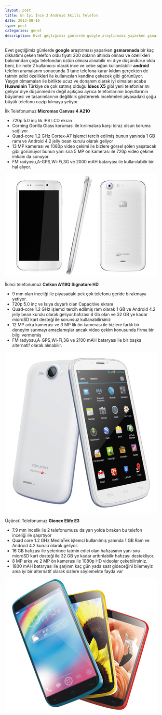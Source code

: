```yaml
---
layout: post
title: En İyi İnce 3 Android Akıllı Telefon
date: 2013-08-10
type: post
categories: genel
description: Evet geçtiğimiz günlerde google araştırması yaparken gsmarenada bir kaç dikkatimi çeken telefon oldu fiyatı 300 doların altında olması ve özellikleri
---
```


Evet geçtiğimiz günlerde **google** araştırması yaparken **gsmarenada** bir kaç dikkatimi çeken telefon oldu fiyatı 300 doların altında olması ve özellikleri bakımından çoğu telefondan üstün olması alınabilir mi diye düşündürür oldu beni, bir note 2 kullanıcısı olarak ince ve cebe sığan kullanılabilir **android** telefon aramalarım sonucunda 3 tane telefona karar kıldım gerçekten de tatmin edici özellikleri ile kullanıcıları kendine çekecek gibi görünüyor. Yaygın olmamaları ile birlikte ucuz ve donanım olarak iyi olmaları acaba **Huaweinin** Türkiye de çok satmış olduğu **İdeos X5** gibi yeni telefonlar mı geliyor diye düşünmedim değil açıkçası ayrıca telefonlarının boyutlarının büyümesi ve tasarımlarının değiliklik göstererek incelmeleri piyasadaki çoğu büyük telefonu cazip kılmaya yetiyor.

İlk Telefonumuz  **Micromax Canvas 4 A210**

- 720p 5.0 inç lik IPS LCD ekran
- Corning Gorilla Glass koruması ile kırılmalara karşı biraz olsun koruma sağlıyor
- Quad-core 1.2 GHz Cortex-A7 işlemci tercih edilmiş bunun yanında 1 GB ramı ve Android 4.2 jelly bean kurulu olarak geliyor
- 13 MP kamerası ve 1080p video çekimi ile bizlere görsel şölen yaşatacak gibi görünüyor bunun yanı sıra 5 MP ön kamerası ile 720p video çekme imkanı da sunuyor.
- FM radyosu,A-GPS,Wi-Fi,3G ve 2000 mAH bataryası ile kullanılabilir bir hal alıyor.

![micromax-canvas-4](/assets/micromax-canvas-41.jpg)

İkinci telefonumuz  **Celkon A119Q Signature HD**

- 9 mm olan inceliği ile piyasadaki pek çok telefonu geride bırakmaya yetiyor.
- 720p 5.0 inç ve Isıya duyarlı olan Capacitive ekranı
- Quad-core 1.2 GHz işlemci tercih edilmiş ram olarak 1 GB ve Android 4.2 jelly bean kurulu olarak geliyor.hafızası 4 Gb olan ve 32 GB ye kadar microSD kart desteği ile sorunsuz kullanabilirsiniz
- 12 MP arka kamerası ve 3 MP lik ön kamerası ile bizlere farklı bir deneyim sunmayı amaçlamışlar ancak video çekim konusunda firma bir bilgi vermemiş
- FM radyosu,A-GPS,Wi-Fi,3G ve 2100 mAH bataryası ile bir başka alternatif olarak alınabilir.

![Celkon-A119-Signature-HD](/assets/Celkon-A119-Signature-HD1.jpg)

Üçüncü Telefonumuz  **Gionee Elife E3**

- 7.9 mm incelik ile 2 telefonumuzu da yarı yolda bırakan bu telefon inceliği ile şaşırtıyor
- Quad core 1.2 GHz MediaTek işlemci kullanılmış yanında 1 GB Ram ve Android 4.2 kurulu olarak geliyor.
- 16 GB hafızası ile yeterince tatmin edici olan hafızasının yanı sıra microSD kart desteği ile 32 GB ye kadar arttırılabilir hafızayı destekliyor.
- 8 MP arka ve 2 MP ön kamerası ile 1080p HD videolar çekebilirsiniz.
- 1800 mAH bataryası ile şarjının kaç gün yada saat gideceğini bilemeyiz ama iyi bir alternatif olarak sizlere söylemekte fayda var

![Gionee-ELIFE-E3.](/assets/Gionee-ELIFE-E3.1.jpg)
